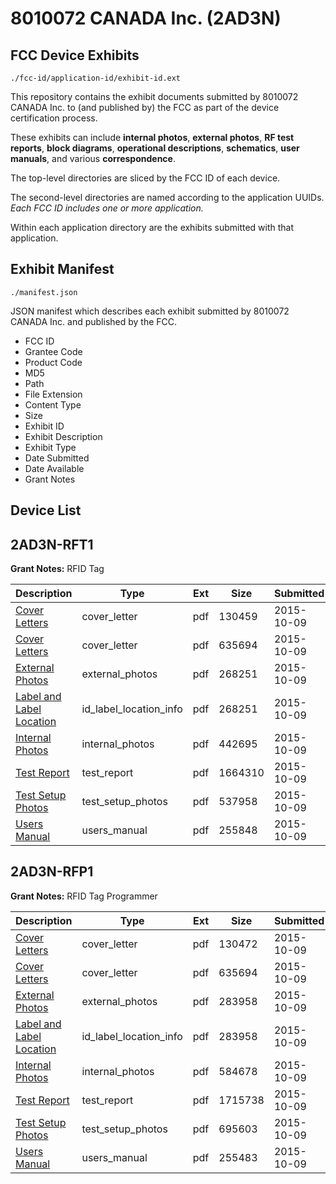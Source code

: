 # 8010072 CANADA Inc. (2AD3N)
## FCC Device Exhibits

```
./fcc-id/application-id/exhibit-id.ext
```

This repository contains the exhibit documents submitted by 8010072 CANADA Inc. to (and published by) the FCC as part of the device certification process.

These exhibits can include **internal photos**, **external photos**, **RF test reports**, **block diagrams**, **operational descriptions**, **schematics**, **user manuals**, and various **correspondence**.

The top-level directories are sliced by the FCC ID of each device.

The second-level directories are named according to the application UUIDs. *Each FCC ID includes one or more application.*

Within each application directory are the exhibits submitted with that application. 

## Exhibit Manifest

```
./manifest.json
```

JSON manifest which describes each exhibit submitted by 8010072 CANADA Inc. and published by the FCC.

- FCC ID
- Grantee Code
- Product Code
- MD5
- Path
- File Extension
- Content Type
- Size
- Exhibit ID
- Exhibit Description
- Exhibit Type
- Date Submitted
- Date Available
- Grant Notes

## Device List
## 2AD3N-RFT1
**Grant Notes:** RFID Tag

| Description | Type | Ext | Size | Submitted | Available |
| ----------- | ---- | --- | ---- | --------- | --------- |
| [Cover Letters](2AD3N-RFT1/20609a9717ff521f1d6f10630df396ae/2776387.pdf) | cover_letter | pdf | 130459 | 2015-10-09 | 2015-10-09 |
| [Cover Letters](2AD3N-RFT1/20609a9717ff521f1d6f10630df396ae/2776285.pdf) | cover_letter | pdf | 635694 | 2015-10-09 | 2015-10-09 |
| [External Photos](2AD3N-RFT1/20609a9717ff521f1d6f10630df396ae/2776389.pdf) | external_photos | pdf | 268251 | 2015-10-09 | 2015-10-09 |
| [Label and Label Location](2AD3N-RFT1/20609a9717ff521f1d6f10630df396ae/2776389.pdf) | id_label_location_info | pdf | 268251 | 2015-10-09 | 2015-10-09 |
| [Internal Photos](2AD3N-RFT1/20609a9717ff521f1d6f10630df396ae/2776390.pdf) | internal_photos | pdf | 442695 | 2015-10-09 | 2015-10-09 |
| [Test Report](2AD3N-RFT1/20609a9717ff521f1d6f10630df396ae/2776396.pdf) | test_report | pdf | 1664310 | 2015-10-09 | 2015-10-09 |
| [Test Setup Photos](2AD3N-RFT1/20609a9717ff521f1d6f10630df396ae/2776395.pdf) | test_setup_photos | pdf | 537958 | 2015-10-09 | 2015-10-09 |
| [Users  Manual](2AD3N-RFT1/20609a9717ff521f1d6f10630df396ae/2776397.pdf) | users_manual | pdf | 255848 | 2015-10-09 | 2015-10-09 |
## 2AD3N-RFP1
**Grant Notes:** RFID Tag Programmer

| Description | Type | Ext | Size | Submitted | Available |
| ----------- | ---- | --- | ---- | --------- | --------- |
| [Cover Letters](2AD3N-RFP1/752d10aacf689ca0ab355710d976a20a/2776284.pdf) | cover_letter | pdf | 130472 | 2015-10-09 | 2015-10-09 |
| [Cover Letters](2AD3N-RFP1/752d10aacf689ca0ab355710d976a20a/2776285.pdf) | cover_letter | pdf | 635694 | 2015-10-09 | 2015-10-09 |
| [External Photos](2AD3N-RFP1/752d10aacf689ca0ab355710d976a20a/2776286.pdf) | external_photos | pdf | 283958 | 2015-10-09 | 2015-10-09 |
| [Label and Label Location](2AD3N-RFP1/752d10aacf689ca0ab355710d976a20a/2776286.pdf) | id_label_location_info | pdf | 283958 | 2015-10-09 | 2015-10-09 |
| [Internal Photos](2AD3N-RFP1/752d10aacf689ca0ab355710d976a20a/2776287.pdf) | internal_photos | pdf | 584678 | 2015-10-09 | 2015-10-09 |
| [Test Report](2AD3N-RFP1/752d10aacf689ca0ab355710d976a20a/2776293.pdf) | test_report | pdf | 1715738 | 2015-10-09 | 2015-10-09 |
| [Test Setup Photos](2AD3N-RFP1/752d10aacf689ca0ab355710d976a20a/2776292.pdf) | test_setup_photos | pdf | 695603 | 2015-10-09 | 2015-10-09 |
| [Users  Manual](2AD3N-RFP1/752d10aacf689ca0ab355710d976a20a/2776294.pdf) | users_manual | pdf | 255483 | 2015-10-09 | 2015-10-09 |

